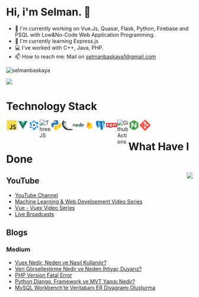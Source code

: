 # Hi, i'm Selman. 👋

- 🔭  I'm currently working on Vue.Js, Quasar, Flask, Python, Firebase and PSQL with Low&No-Code Web Application Programming.
- 🧶  I'm currently learning Express.js
- 💻  I've worked with C++, Java, PHP.
- 📫  How to reach me: Mail on selmanbaskaya1@gmail.com

<p align="left"> <img src="https://komarev.com/ghpvc/?username=selmanbaskaya" alt="selmanbaskaya" /> </p>

[![](https://img.shields.io/twitter/follow/selmanbaskaya?style=social)](https://www.twitter.com/selmanbaskaya)

# Technology Stack

<img align="left" alt="JavaScript" width="30px" src="icons/js.png" />
<img align="left" alt="JavaScript" width="30px" src="icons/vue.png" />
<img align="left" alt="JavaScript" width="30px" src="icons/quasar.png" />
<img align="left" alt="ThreeJS" width="30px" src="https://cdn.svgporn.com/logos/threejs.svg" />
<img align="left" alt="JavaScript" width="30px" src="icons/python.png" />
<img align="left" alt="JavaScript" width="30px" src="icons/flask.png" />
<img align="left" alt="JavaScript" width="30px" src="icons/nodejs.png" />
<img align="left" alt="JavaScript" width="30px" src="icons/firebase.png" />
<img align="left" alt="JavaScript" width="30px" src="icons/psql.png" />
<img align="left" alt="JavaScript" width="30px" src="icons/npm.png" />
<img align="left" alt="Github Actions" width="30px" src="https://cdn.svgporn.com/logos/github-actions.svg" />
<img align="left" alt="JavaScript" width="30px" src="icons/nginx.png" />
<img align="left" alt="JavaScript" width="30px" src="icons/git.png" />
<br />

# What Have I Done
<img align='right' src="https://github-readme-stats.vercel.app/api?username=selmanbaskaya&show_icons=true&theme=merko">

## YouTube

- [YouTube Channel](https://www.youtube.com/SelmanBaskaya)
- [Machine Learning & Web Development Video Series](https://www.youtube.com/watch?v=BkprXbS6tA4)
- [Vue - Vuex Video Series](https://www.youtube.com/watch?v=OD9jFkHaHkA)
- [Live Broadcasts](https://www.youtube.com/watch?v=Sp81Eul-Jlo&list=PL0-amVGhM48fv1cOjo7BHPaQjcWGuzZVD&index=2)

## Blogs

### Medium

* [Vuex Nedir, Neden ve Nasıl Kullanılır?](https://medium.com/@selmanbaskaya/vuex-nedir-neden-ve-nas%C4%B1l-kullan%C4%B1l%C4%B1r-9f9f22f22c83)
* [Veri Görselleştirme Nedir ve Neden İhtiyaç Duyarız?](https://medium.com/i̇yi-programlama/veri-görselleştirme-nedir-ve-neden-i̇htiyaç-duyarız-97825c35b9a6)
* [PHP Version Fatal Error](https://medium.com/i̇yi-programlama/php-versiyonu-ölümcül-hatasından-kurtulmak-php-version-fatal-error-2d121e106ed3)
* [Python Django, Framework ve MVT Yapısı Nedir?](https://medium.com/i̇yi-programlama/python-django-framework-ve-mvt-yapısı-nedir-4ea44e9e1186)
* [MySQL Workbench’te Veritabanı ER Diyagramı Oluşturma](https://medium.com/i̇yi-programlama/mysql-workbenchte-veritabanı-er-diyagramı-oluşturma-97b98e18eb7c)
